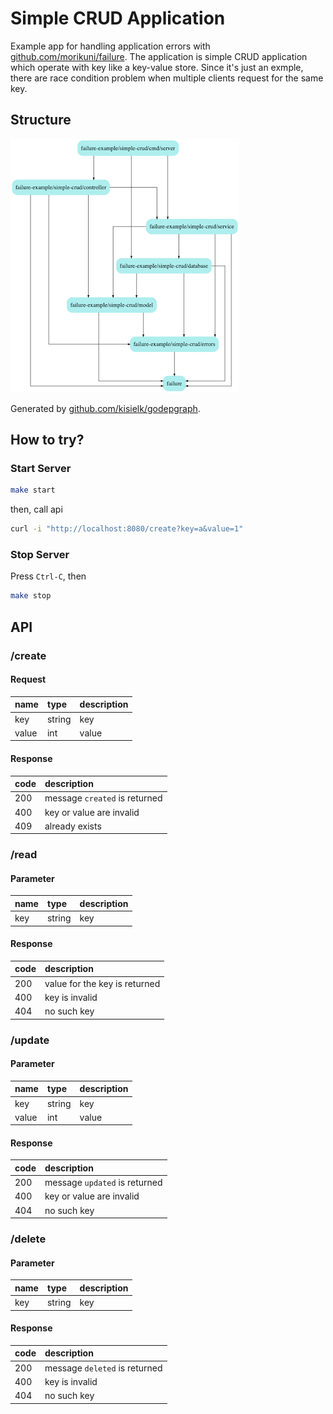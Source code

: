# Simple CRUD Application

Example app for handling application errors with [github.com/morikuni/failure](https://github.com/morikuni/failure).
The application is simple CRUD application which operate with key like a key-value store.
Since it's just an exmple, there are race condition problem when multiple clients request for the same key.

## Structure

![dependency](./graph.png)

Generated by [github.com/kisielk/godepgraph](https://github.com/kisielk/godepgraph).

## How to try?

### Start Server

```sh
make start
```

then, call api

```sh
curl -i "http://localhost:8080/create?key=a&value=1"
```

### Stop Server

Press `Ctrl-C`, then

```sh
make stop
```

## API

### /create

#### Request

| name | type | description |
| :- |:- |:- |
| key | string | key |
| value | int | value |

#### Response

| code | description |
| :- |:- |
| 200 | message `created` is returned |
| 400 | key or value are invalid |
| 409 | already exists |

### /read

#### Parameter

| name | type | description |
| :- |:- |:- |
| key | string | key |

#### Response

| code | description |
| :- |:- |
| 200 | value for the key is returned |
| 400 | key is invalid |
| 404 | no such key |

### /update

#### Parameter

| name | type | description |
| :- |:- |:- |
| key | string | key |
| value | int | value |

#### Response

| code | description |
| :- |:- |
| 200 | message `updated` is returned |
| 400 | key or value are invalid |
| 404 | no such key |


### /delete

#### Parameter

| name | type | description |
| :- |:- |:- |
| key | string | key |

#### Response

| code | description |
| :- |:- |
| 200 | message `deleted` is returned |
| 400 | key is invalid |
| 404 | no such key |
